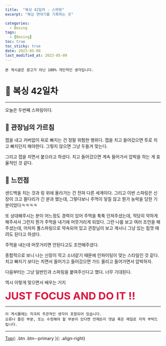 ```yaml
---
title:  "복싱 42일차 - 스파링"
excerpt: "복싱 연대기를 기록하는 곳"

categories:
  - Boxing
tags:
  - [Boxing]
toc: true
toc_sticky: true
date: 2023-05-08
last_modified_at: 2023-05-09
---
```


    본 게시글은 광고가 아닌 100% 개인적인 생각입니다.

# 🥊 복싱 42일차 
<hr style="width:100%" />

오늘은 두번째 스파링이다.

## 🎯 관장님의 가르침

잽을 내고 커버없이 뒤로 빠지는 건 정말 위험한 행위다.
잽을 치고 들어갔으면 투로 치고 빠지던지 해야한다.
그렇지 않으면 그냥 두들겨 맞는다.

그리고 잽을 치면서 붙으라고 하셨다.
치고 들어갔으면 계속 들어가서 압박을 하는 게 효율적인 것 같다.

## 🤣 느낀점

샌드백을 치는 것과 링 위에 올라가는 건 전혀 다른 세계이다.
그리고 이번 스파링은 신장이 크고 팔다리가 긴 분과 했는데, 그렇다보니 주먹이 닿질 않고 뭔가 농락을 당한 기분이었다ㅋㅋㅋㅋ

또 상대해주시는 분이 어느정도 경력이 있어 주먹을 툭툭 던져주셨는데, 적당히 약하게 해주셔서 그런지 뭔가 주먹을 내기에 머뭇거리게 되었다.
그런 나를 보고 여러 조언을 해주셨는데, 어차피 풀스파링으로 약속되어 있고 관장님이 보고 계시니 그냥 있는 힘껏 때려도 된다고 하셨다.

주먹을 내는데 머뭇거리면 안된다고도 조언해주셨다.

종합적으로 보니 나는 신장이 작고 소녀같기 때문에 인파이팅이 맞는 스타일인 것 같다.
치고 빠지기 보다는 치면서 들어가고 들어갔으면 가드 올리고 들어가면서 압박하자.

다음부터는 그냥 일반인과 스파링을 붙여주신다고 했다.
너무 기대된다.

역시 이렇게 맞으면서 배우는 거지

<strong style="color:crimson; font-size:25pt">JUST FOCUS AND DO IT !!</strong>

<hr style="width:100%" />

    이 게시물에는 지극히 주관적인 생각이 포함되어 있습니다. 
    오류나 틀린 부분, 또는 수정해야 할 부분이 있다면 언제든지 댓글 혹은 메일로 지적 부탁드립니다.
    
<hr>


[Top](#){: .btn .btn--primary }{: .align-right}